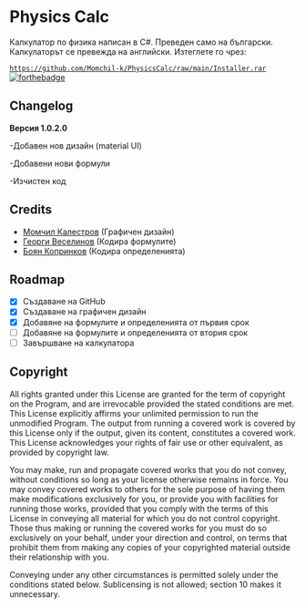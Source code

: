 # Physics Calc

Калкулатор по физика написан в C#. Преведен само на български. Калкулаторът се превежда на английски. Изтеглете го чрез:

[`https://github.com/Momchil-k/PhysicsCalc/raw/main/Installer.rar`](https://github.com/Momchil-k/PhysicsCalc/raw/main/Installer.rar)
[![forthebadge](https://forthebadge.com/images/badges/made-with-c-sharp.svg)](https://forthebadge.com)

## Changelog
**Версия 1.0.2.0**

-Добавен нов дизайн (material UI)

-Добавени нови формули

-Изчистен код

## Credits
- [Момчил Калестров](https://github.com/Momchil-k) (Графичен дизайн)
- [Георги Веселинов](https://www.instagram.com/_georgi_07/) (Кодира формулите)
- [Боян Копринков](https://github.com/BoyanK1) (Кодира определенията)

## Roadmap
- [x]  Създаване на GitHub
- [x]  Създаване на графичен дизайн
- [x]  Добавяне на формулите и определенията от първия срок
- [ ]  Добавяне на формулите и определенията от втория срок
- [ ]  Завършване на калкулатора

## Copyright
All rights granted under this License are granted for the term of copyright on the Program, and are irrevocable provided the stated conditions are met. This License explicitly affirms your unlimited permission to run the unmodified Program. The output from running a covered work is covered by this License only if the output, given its content, constitutes a covered work. This License acknowledges your rights of fair use or other equivalent, as provided by copyright law.

You may make, run and propagate covered works that you do not convey, without conditions so long as your license otherwise remains in force. You may convey covered works to others for the sole purpose of having them make modifications exclusively for you, or provide you with facilities for running those works, provided that you comply with the terms of this License in conveying all material for which you do not control copyright. Those thus making or running the covered works for you must do so exclusively on your behalf, under your direction and control, on terms that prohibit them from making any copies of your copyrighted material outside their relationship with you.

Conveying under any other circumstances is permitted solely under the conditions stated below. Sublicensing is not allowed; section 10 makes it unnecessary.
